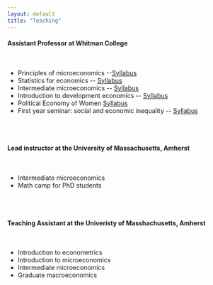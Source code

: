 ```yaml
---
layout: default
title: "Teaching"
---
```


#### Assistant Professor at Whitman College 
<br/>

* Principles of microeconomics --[Syllabus]([https://www.dropbox.com/s/v0yd51rpxudh4dx/PM_101B_v2.pdf?dl=0](https://www.dropbox.com/scl/fi/7tikipwrwrrhuo26cjk19/Principles_Syllabus_9.pdf?rlkey=5ssa0tqznbft5ynziomfhx4rf&dl=0))
* Statistics for economics -- [Syllabus]([https://www.dropbox.com/s/t2e94u9xpmuff0l/S_227.pdf?dl=0](https://www.dropbox.com/scl/fi/a79ifrj008rgif4bm31bs/Stats_Syllabus.pdf?rlkey=0w0usa7b2n0zb99f752isbozx&dl=0))
* Intermediate microeconomics -- [Syllabus](https://www.dropbox.com/s/l0c2as6kwfektnh/Econ_307_F21_Syll.pdf?dl=0)
* Introduction to development economics -- [Syllabus](https://www.dropbox.com/scl/fi/p6i0ocyw8bp0uslj10fti/Dev_Syllabus.pdf?rlkey=82ossf9nq2r7g7d9m6eeau42o&dl=0)
* Political Economy of Women [Syllabus](https://www.dropbox.com/scl/fi/dyrfpc6l3c86kwmb9nv15/PEW_Syllabus.pdf?rlkey=3h4xy1vgvq6g1hoa72j9gg9xa&dl=0)
* First year seminar: social and economic inequality -- [Syllabus](https://www.dropbox.com/s/2gozjehm27x16az/Course_calendar_Ineq.pdf?dl=0)

<br/><br/>

#### Lead instructor at the University of Massachusetts, Amherst
<br/>

* Intermediate microeconomics 
* Math camp for PhD students 

<br/><br/>

#### Teaching Assistant at the Univeristy of Masshachusetts, Amherst 
<br/>

* Introduction to econometrics 
* Introduction to microeconomics
* Intermediate microeconomics 
* Graduate macroeconomics 
